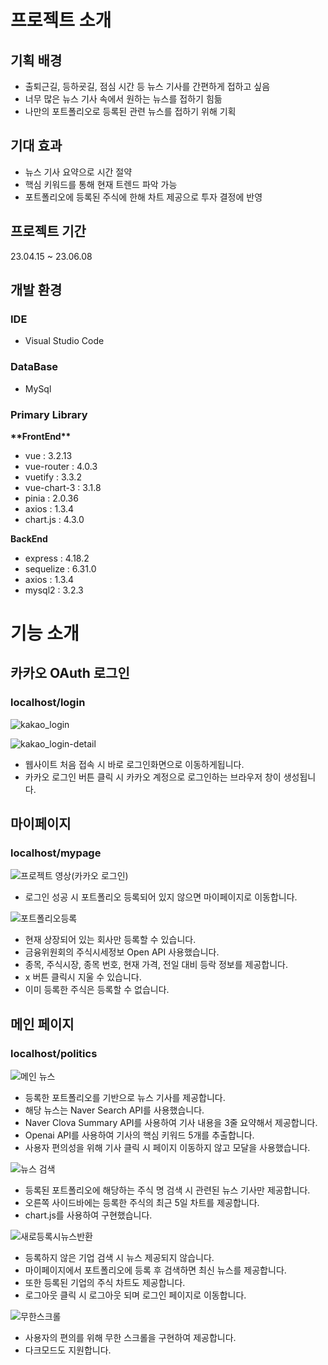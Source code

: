 # 프로젝트 소개

## 기획 배경

- 출퇴근길, 등하굣길, 점심 시간 등 뉴스 기사를 간편하게 접하고 싶음
- 너무 많은 뉴스 기사 속에서 원하는 뉴스를 접하기 힘듦
- 나만의 포트폴리오로 등록된 관련 뉴스를 접하기 위해 기획

## 기대 효과

- 뉴스 기사 요약으로 시간 절약
- 핵심 키워드를 통해 현재 트렌드 파악 가능
- 포트폴리오에 등록된 주식에 한해 차트 제공으로 투자 결정에 반영

## 프로젝트 기간

23.04.15 ~ 23.06.08

## 개발 환경

### IDE

- Visual Studio Code

### DataBase

- MySql

### Primary Library

****\*\*****FrontEnd****\*\*****

- vue : 3.2.13
- vue-router : 4.0.3
- vuetify : 3.3.2
- vue-chart-3 : 3.1.8
- pinia : 2.0.36
- axios : 1.3.4
- chart.js : 4.3.0

**BackEnd**

- express : 4.18.2
- sequelize : 6.31.0
- axios : 1.3.4
- mysql2 : 3.2.3

# 기능 소개

## 카카오 OAuth 로그인

### localhost/login

![kakao_login](https://github.com/taemin-jang/algorithm/assets/82078896/77668d24-b6b2-49a0-aecb-b480688c2bbc)

![kakao_login-detail](https://github.com/taemin-jang/algorithm/assets/82078896/274fd3bb-1b6c-4966-889a-66422a5a28f3)

- 웹사이트 처음 접속 시 바로 로그인화면으로 이동하게됩니다.
- 카카오 로그인 버튼 클릭 시 카카오 계정으로 로그인하는 브라우저 창이 생성됩니다.

## 마이페이지

### localhost/mypage

![프로젝트 영상(카카오 로그인)](https://github.com/taemin-jang/algorithm/assets/82078896/f552ef3b-2a3a-4eae-8eb2-c03a3aac6377)

- 로그인 성공 시 포트폴리오 등록되어 있지 않으면 마이페이지로 이동합니다.

![포트폴리오등록](https://github.com/taemin-jang/algorithm/assets/82078896/37c07c7e-80a4-45e6-ab8f-6bb1faac3ed0)

- 현재 상장되어 있는 회사만 등록할 수 있습니다.
- 금융위원회의 주식시세정보 Open API 사용했습니다.
- 종목, 주식시장, 종목 번호, 현재 가격, 전일 대비 등락 정보를 제공합니다.
- x 버튼 클릭시 지울 수 있습니다.
- 이미 등록한 주식은 등록할 수 없습니다.

## 메인 페이지

### localhost/politics

![메인 뉴스](https://github.com/taemin-jang/algorithm/assets/82078896/b9836322-e2f4-4e89-9ebf-85fbd93216fc)

- 등록한 포트폴리오를 기반으로 뉴스 기사를 제공합니다.
- 해당 뉴스는 Naver Search API를 사용했습니다.
- Naver Clova Summary API를 사용하여 기사 내용을 3줄 요약해서 제공합니다.
- Openai API를 사용하여 기사의 핵심 키워드 5개를 추출합니다.
- 사용자 편의성을 위해 기사 클릭 시 페이지 이동하지 않고 모달을 사용했습니다.

![뉴스 검색](https://github.com/taemin-jang/algorithm/assets/82078896/43228062-e5cd-4377-a0f5-cbc3b3a8bc41)

- 등록된 포트폴리오에 해당하는 주식 명 검색 시 관련된 뉴스 기사만 제공합니다.
- 오른쪽 사이드바에는 등록한 주식의 최근 5일 차트를 제공합니다.
- chart.js를 사용하여 구현했습니다.

![새로등록시뉴스반환](https://github.com/taemin-jang/algorithm/assets/82078896/91126bb7-1e9d-406a-837a-e1651d0c6236)

- 등록하지 않은 기업 검색 시 뉴스 제공되지 않습니다.
- 마이페이지에서 포트폴리오에 등록 후 검색하면 최신 뉴스를 제공합니다.
- 또한 등록된 기업의 주식 차트도 제공합니다.
- 로그아웃 클릭 시 로그아웃 되며 로그인 페이지로 이동합니다.

![무한스크롤](https://github.com/taemin-jang/algorithm/assets/82078896/a8da4655-8886-4c02-a3d4-22f7af99a543)

- 사용자의 편의를 위해 무한 스크롤을 구현하여 제공합니다.
- 다크모드도 지원합니다.
